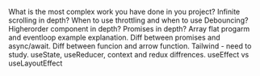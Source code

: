 What is the most complex work you have done in you project?
Infinite scrolling in depth?
When to use throttling and when to use Debouncing?
Higherorder component in depth?
Promises in depth?
Array flat progarm and eventloop example explanation.
Diff between promises and async/await.
Diff between funcion and arrow function.
Tailwind - need to study.
useState, useReducer, context and redux diffrences.
useEffect vs useLayoutEffect
